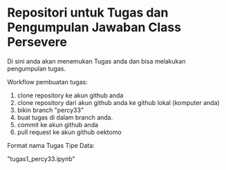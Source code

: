 # Repositori untuk Tugas dan Pengumpulan Jawaban Class Persevere

Di sini anda akan menemukan Tugas anda dan bisa melakukan pengumpulan tugas.

Workflow pembuatan tugas:
1. clone repository ke akun github anda
2. clone repository dari akun github anda ke github lokal (komputer anda)
3. bikin branch "percy33"
4. buat tugas di dalam branch anda.
5. commit ke akun github anda
6. pull request ke akun github oektomo

Format nama Tugas Tipe Data:

"tugas1_percy33.ipynb"
